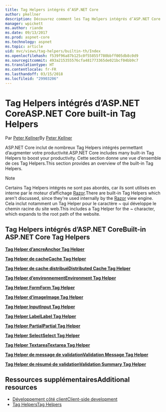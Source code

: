 ```yaml
---
title: Tag Helpers intégrés d’ASP.NET Core
author: pkellner
description: Découvrez comment les Tag Helpers intégrés d’ASP.NET Core augmentent votre productivité.
manager: wpickett
ms.author: riande
ms.date: 09/13/2017
ms.prod: aspnet-core
ms.technology: aspnet
ms.topic: article
uid: mvc/views/tag-helpers/builtin-th/Index
ms.openlocfilehash: f539f96a87b125c0f55855f780bbff005db8c0d9
ms.sourcegitcommit: 493a215355576cfa481773365de021bcf04bb9c7
ms.translationtype: HT
ms.contentlocale: fr-FR
ms.lasthandoff: 03/15/2018
ms.locfileid: "29903206"
---
```

# <a name="aspnet-core-built-in-tag-helpers"></a><span data-ttu-id="4c853-103">Tag Helpers intégrés d’ASP.NET Core</span><span class="sxs-lookup"><span data-stu-id="4c853-103">ASP.NET Core built-in Tag Helpers</span></span>

<span data-ttu-id="4c853-104">Par [Peter Kellner](http://peterkellner.net)</span><span class="sxs-lookup"><span data-stu-id="4c853-104">By [Peter Kellner](http://peterkellner.net)</span></span>

<span data-ttu-id="4c853-105">ASP.NET Core inclut de nombreux Tag Helpers intégrés permettant d’augmenter votre productivité.</span><span class="sxs-lookup"><span data-stu-id="4c853-105">ASP.NET Core includes many built-in Tag Helpers to boost your productivity.</span></span> <span data-ttu-id="4c853-106">Cette section donne une vue d’ensemble de ces Tag Helpers.</span><span class="sxs-lookup"><span data-stu-id="4c853-106">This section provides an overview of the built-in Tag Helpers.</span></span>

> [!NOTE]
> <span data-ttu-id="4c853-107">Certains Tag Helpers intégrés ne sont pas abordés, car ils sont utilisés en interne par le moteur d’affichage [Razor](xref:mvc/views/razor).</span><span class="sxs-lookup"><span data-stu-id="4c853-107">There are built-in Tag Helpers which aren't discussed, since they're used internally by the [Razor](xref:mvc/views/razor) view engine.</span></span> <span data-ttu-id="4c853-108">Cela inclut notamment un Tag Helper pour le caractère ~ qui développe le chemin racine du site web.</span><span class="sxs-lookup"><span data-stu-id="4c853-108">This includes a Tag Helper for the ~ character, which expands to the root path of the website.</span></span>

## <a name="built-in-aspnet-core-tag-helpers"></a><span data-ttu-id="4c853-109">Tag Helpers intégrés d’ASP.NET Core</span><span class="sxs-lookup"><span data-stu-id="4c853-109">Built-in ASP.NET Core Tag Helpers</span></span>

<span data-ttu-id="4c853-110">**[Tag Helper d’ancre](xref:mvc/views/tag-helpers/builtin-th/anchor-tag-helper)**</span><span class="sxs-lookup"><span data-stu-id="4c853-110">**[Anchor Tag Helper](xref:mvc/views/tag-helpers/builtin-th/anchor-tag-helper)**</span></span>

<span data-ttu-id="4c853-111">**[Tag Helper de cache](xref:mvc/views/tag-helpers/builtin-th/cache-tag-helper)**</span><span class="sxs-lookup"><span data-stu-id="4c853-111">**[Cache Tag Helper](xref:mvc/views/tag-helpers/builtin-th/cache-tag-helper)**</span></span>

<span data-ttu-id="4c853-112">**[Tag Helper de cache distribué](xref:mvc/views/tag-helpers/builtin-th/distributed-cache-tag-helper)**</span><span class="sxs-lookup"><span data-stu-id="4c853-112">**[Distributed Cache Tag Helper](xref:mvc/views/tag-helpers/builtin-th/distributed-cache-tag-helper)**</span></span>

<span data-ttu-id="4c853-113">**[Tag Helper d’environnement](xref:mvc/views/tag-helpers/builtin-th/environment-tag-helper)**</span><span class="sxs-lookup"><span data-stu-id="4c853-113">**[Environment Tag Helper](xref:mvc/views/tag-helpers/builtin-th/environment-tag-helper)**</span></span>

[comment]: **[FormActionTagHelper](xref:mvc/views/tag-helpers/builtin-th/form-action-tag-helper)**

<span data-ttu-id="4c853-114">**[Tag Helper Form](xref:mvc/views/working-with-forms#the-form-tag-helper)**</span><span class="sxs-lookup"><span data-stu-id="4c853-114">**[Form Tag Helper](xref:mvc/views/working-with-forms#the-form-tag-helper)**</span></span>

<span data-ttu-id="4c853-115">**[Tag Helper d’image](xref:mvc/views/tag-helpers/builtin-th/image-tag-helper)**</span><span class="sxs-lookup"><span data-stu-id="4c853-115">**[Image Tag Helper](xref:mvc/views/tag-helpers/builtin-th/image-tag-helper)**</span></span>

<span data-ttu-id="4c853-116">**[Tag Helper Input](xref:mvc/views/working-with-forms#the-input-tag-helper)**</span><span class="sxs-lookup"><span data-stu-id="4c853-116">**[Input Tag Helper](xref:mvc/views/working-with-forms#the-input-tag-helper)**</span></span>

<span data-ttu-id="4c853-117">**[Tag Helper Label](xref:mvc/views/working-with-forms#the-label-tag-helper)**</span><span class="sxs-lookup"><span data-stu-id="4c853-117">**[Label Tag Helper](xref:mvc/views/working-with-forms#the-label-tag-helper)**</span></span>

[comment]: **[LinkTagHelper](xref:mvc/views/tag-helpers/builtin-th/link-tag-helper)**

[comment]: **[OptionTagHelper](xref:mvc/views/tag-helpers/builtin-th/option-tag-helper)**

[comment]: **[ScriptTagHelper](xref:mvc/views/tag-helpers/builtin-th/script-tag-helper)**

<span data-ttu-id="4c853-118">**[Tag Helper Partial](xref:mvc/views/tag-helpers/builtin-th/partial-tag-helper)**</span><span class="sxs-lookup"><span data-stu-id="4c853-118">**[Partial Tag Helper](xref:mvc/views/tag-helpers/builtin-th/partial-tag-helper)**</span></span>

<span data-ttu-id="4c853-119">**[Tag Helper Select](xref:mvc/views/working-with-forms#the-select-tag-helper)**</span><span class="sxs-lookup"><span data-stu-id="4c853-119">**[Select Tag Helper](xref:mvc/views/working-with-forms#the-select-tag-helper)**</span></span>

<span data-ttu-id="4c853-120">**[Tag Helper Textarea](xref:mvc/views/working-with-forms#the-textarea-tag-helper)**</span><span class="sxs-lookup"><span data-stu-id="4c853-120">**[Textarea Tag Helper](xref:mvc/views/working-with-forms#the-textarea-tag-helper)**</span></span>

<span data-ttu-id="4c853-121">**[Tag Helper de message de validation](xref:mvc/views/working-with-forms#the-validation-message-tag-helper)**</span><span class="sxs-lookup"><span data-stu-id="4c853-121">**[Validation Message Tag Helper](xref:mvc/views/working-with-forms#the-validation-message-tag-helper)**</span></span>

<span data-ttu-id="4c853-122">**[Tag Helper de résumé de validation](xref:mvc/views/working-with-forms#the-validation-summary-tag-helper)**</span><span class="sxs-lookup"><span data-stu-id="4c853-122">**[Validation Summary Tag Helper](xref:mvc/views/working-with-forms#the-validation-summary-tag-helper)**</span></span>

## <a name="additional-resources"></a><span data-ttu-id="4c853-123">Ressources supplémentaires</span><span class="sxs-lookup"><span data-stu-id="4c853-123">Additional resources</span></span>

* [<span data-ttu-id="4c853-124">Développement côté client</span><span class="sxs-lookup"><span data-stu-id="4c853-124">Client-side development</span></span>](xref:client-side/index)
* [<span data-ttu-id="4c853-125">Tag Helpers</span><span class="sxs-lookup"><span data-stu-id="4c853-125">Tag Helpers</span></span>](xref:mvc/views/tag-helpers/intro)
